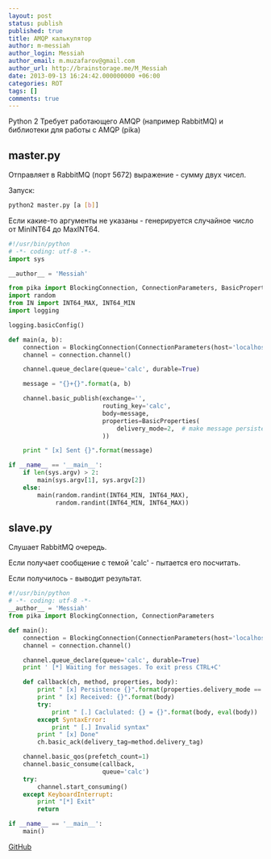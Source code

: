 ```yaml
---
layout: post
status: publish
published: true
title: AMQP калькулятор
author: m-messiah
author_login: Messiah
author_email: m.muzafarov@gmail.com
author_url: http://brainstorage.me/M_Messiah
date: 2013-09-13 16:24:42.000000000 +06:00
categories: ROT
tags: []
comments: true
---
```

Python 2
Требует работающего AMQP (например RabbitMQ) и библиотеки для работы с AMQP (pika)

<!--more-->

## master.py ##
Отправляет в RabbitMQ (порт 5672) выражение - сумму двух чисел.

Запуск:

```bash
python2 master.py [a [b]]
```

Если какие-то аргументы не указаны - генерируется случайное число от MinINT64 до MaxINT64.

```python
#!/usr/bin/python
# -*- coding: utf-8 -*-
import sys

__author__ = 'Messiah'

from pika import BlockingConnection, ConnectionParameters, BasicProperties
import random
from IN import INT64_MAX, INT64_MIN
import logging

logging.basicConfig()

def main(a, b):
    connection = BlockingConnection(ConnectionParameters(host='localhost'))
    channel = connection.channel()

    channel.queue_declare(queue='calc', durable=True)

    message = "{}+{}".format(a, b)

    channel.basic_publish(exchange='',
                          routing_key='calc',
                          body=message,
                          properties=BasicProperties(
                              delivery_mode=2,  # make message persistent
                          ))

    print " [x] Sent {}".format(message)

if __name__ == '__main__':
    if len(sys.argv) > 2:
        main(sys.argv[1], sys.argv[2])
    else:
        main(random.randint(INT64_MIN, INT64_MAX),
             random.randint(INT64_MIN, INT64_MAX))
```

## <a href="https://github.com/m-muzafarov/ROT/tree/master/Task7#slavepy" name="slavepy"></a>slave.py ##
Слушает RabbitMQ очередь.

Если получает сообщение с темой 'calc' - пытается его посчитать.

Если получилось - выводит результат.

```python
#!/usr/bin/python
# -*- coding: utf-8 -*-
__author__ = 'Messiah'
from pika import BlockingConnection, ConnectionParameters

def main():
    connection = BlockingConnection(ConnectionParameters(host='localhost'))
    channel = connection.channel()

    channel.queue_declare(queue='calc', durable=True)
    print ' [*] Waiting for messages. To exit press CTRL+C'

    def callback(ch, method, properties, body):
        print " [x] Persistence {}".format(properties.delivery_mode == 2)
        print " [x] Received: {}".format(body)
        try:
            print " [.] Caclulated: {} = {}".format(body, eval(body))
        except SyntaxError:
            print " [.] Invalid syntax"
        print " [x] Done"
        ch.basic_ack(delivery_tag=method.delivery_tag)

    channel.basic_qos(prefetch_count=1)
    channel.basic_consume(callback,
                          queue='calc')
    try:
        channel.start_consuming()
    except KeyboardInterrupt:
        print "[*] Exit"
        return

if __name__ == '__main__':
    main()
```


[GitHub](https://github.com/m-muzafarov/ROT/tree/master/Task7)
